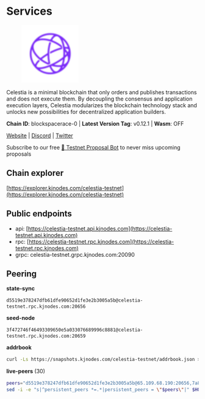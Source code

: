 # Services

<figure><img src="https://raw.githubusercontent.com/kj89/cosmos-images/main/logos/celestia.png" width="150" alt=""><figcaption></figcaption></figure>

Celestia is a minimal blockchain that only orders and publishes transactions and  does not execute them. By decoupling the consensus and application execution layers,  Celestia modularizes the blockchain technology stack and unlocks new possibilities  for decentralized application builders.

**Chain ID**: blockspacerace-0 | **Latest Version Tag**: v0.12.1 | **Wasm**: OFF

[Website](https://celestia.org) | [Discord](https://discord.gg/celestiacommunity) | [Twitter](https://twitter.com/CelestiaOrg)



Subscribe to our free [🤖 Testnet Proposal Bot](https://t.me/kjnodes_testnet_proposal_bot) to never miss upcoming proposals


## Chain explorer
[https://explorer.kjnodes.com/celestia-testnet](https://explorer.kjnodes.com/celestia-testnet)

## Public endpoints

* api: [https://celestia-testnet.api.kjnodes.com](https://celestia-testnet.api.kjnodes.com)
* rpc: [https://celestia-testnet.rpc.kjnodes.com](https://celestia-testnet.rpc.kjnodes.com)
* grpc: celestia-testnet.grpc.kjnodes.com:20090

## Peering

**state-sync**

```text
d5519e378247dfb61dfe90652d1fe3e2b3005a5b@celestia-testnet.rpc.kjnodes.com:20656
```

**seed-node**

```text
3f472746f46493309650e5a033076689996c8881@celestia-testnet.rpc.kjnodes.com:20659
```

**addrbook**
```bash
curl -Ls https://snapshots.kjnodes.com/celestia-testnet/addrbook.json > $HOME/.celestia-app/config/addrbook.json
```

**live-peers** (30)
```bash
peers="d5519e378247dfb61dfe90652d1fe3e2b3005a5b@65.109.68.190:20656,7a89c8c63ee0a305d236eabb435ea54f1c08d3dd@125.143.190.194:17002,3ef426538e3b8bfa274aa9a442583bbbda71942f@185.144.99.12:26656,0293f2cf7184da95bc6ea6ff31c7e97578b9c7ff@65.109.106.95:26656,5fa6853eb52bc3a5ff1fe56b988515d16644819a@65.21.232.33:2000,10297d22a2f1f66bfb9f2c8f7d7152660bfffd92@65.109.32.148:26116,e85b086d236a2c9a4d285e6d44126bb6fc6a1555@131.153.158.209:26656,24770b73138ee6a2113e4c35b5e3525749c21350@109.238.11.182:26656,768ac4ece936ca4eb01b763c119edb74c53b58b2@135.181.26.67:26656,fb9fc76ee67cd021b913752b49560dd9184688f2@135.181.216.215:36656,cb0c8eab8b18c4c6a2d0cc030d1b0787656b61bb@65.108.137.39:26656,8f14ec71e1d712c912c27485a169c2519628cfb6@185.225.232.196:21656,10c84789386c2ee3aacd8e09f04b78fac14fb3d7@209.126.86.119:26656,e225815e3da7a26d712c074045977034a901bbc0@5.9.106.214:26686,508706c7c37a7a5e4c99c4581d9334cbad34cb86@37.27.2.226:26656,721d15a87ce8b3062284614def3c32b72019de5b@35.206.161.204:26656,d3c0e1867ba635328dc019f1464acf1903f446a5@13.208.144.128:16656,2b8f5b788108c593378ce0dad8faff180b854cb4@185.56.139.86:26656,aa0f4f7f63460c19b448004283b6d3ffc682e443@65.109.38.111:11656,9497e0c783d5cb9b18f6addfcf2f25cdc4d5d1a2@148.113.153.79:36656,5d02fa37f0fe3f198b3fdcea78b8961d04425b5d@185.227.135.173:26656,e4fa11cfb413d69d95dc90a0e12125b091b1d574@51.158.115.159:26656,02241bb63c01fb52033029f7155c3db5d7846c1f@168.119.64.26:26656,143a1eda55f71240a9b22a1bedc00868fd2a46de@65.109.19.168:26656,28ec6fc21844eb07f8264694c723a8c6056b16c1@195.74.52.167:26656,2b9c71541bb54d13e887b9ec6ff88bf09ea4c4a3@138.197.134.254:26656,dc76534dfede17c47ec162fce0937b446a627820@206.189.92.202:26656,af66f28f19f747bd2b5a18d91d143dc8e035f86a@47.147.226.228:52656,63636c9bec15f0039f78bc48736fe8b84e9e8a60@38.242.233.37:26656,fedea9723696360d429a23792225594779cc7cd7@65.108.231.124:11656"
sed -i -e "s|^persistent_peers *=.*|persistent_peers = \"$peers\"|" $HOME/.celestia-app/config/config.toml
```
